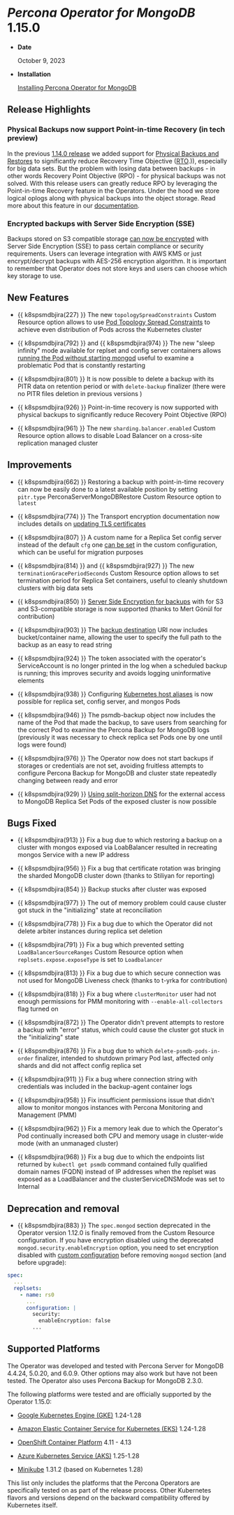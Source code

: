 # *Percona Operator for MongoDB* 1.15.0

* **Date**

    October 9, 2023

* **Installation**

    [Installing Percona Operator for MongoDB](../index.md#quickstart-guides)

## Release Highlights

### Physical Backups now support Point-in-time Recovery (in tech preview)

In the previous [1.14.0 release](Kubernetes-Operator-for-PSMONGODB-RN1.14.0.md) we added support for [Physical Backups and Restores](../backups.md#physical) to significantly reduce Recovery Time Objective ([RTO](https://www.percona.com/blog/backups-and-disaster-recovery/#:~:text=Recovery%20time%20objective%20(RTO)%20is,afford%20to%20lose%20after%20recovery).)), especially for big data sets. But the problem with losing data between backups - in other words Recovery Point Objective (RPO) - for physical backups was not solved. With this release users can greatly reduce RPO by leveraging the Point-in-time Recovery feature in the Operators. Under the hood we store logical oplogs along with physical backups into the object storage. Read more about this feature in our [documentation](https://docs.percona.com/percona-operator-for-mongodb/backups.html).

### Encrypted backups with Server Side Encryption (SSE)

Backups stored on S3 compatible storage [can now be encrypted](../backups-encryption.md) with Server Side Encryption (SSE) to pass certain compliance or security requirements. Users can leverage integration with AWS KMS or just encrypt/decrypt backups with AES-256 encryption algorithm. It is important to remember that Operator does not store keys and users can choose which key storage to use.

## New Features

* {{ k8spsmdbjira(227) }} The new `topologySpreadConstraints` Custom Resource option allows to use [Pod Topology Spread Constraints](https://kubernetes.io/docs/concepts/workloads/pods/pod-topology-spread-constraints/#spread-constraints-for-pods) to achieve even distribution of Pods across the Kubernetes cluster

* {{ k8spsmdbjira(792) }} and {{ k8spsmdbjira(974) }} The new "sleep infinity" mode available for replset and config server containers allows [running the Pod without starting mongod](../debug-shell.md#avoid-the-restart-on-fail-loop-for-percona-server-for-mongodb-containers) useful to examine a problematic Pod that is constantly restarting

* {{ k8spsmdbjira(801) }} It is now possible to delete a backup with its PITR data on retention period or with `delete-backup` finalizer (there were no PITR files deletion in previous versions )

* {{ k8spsmdbjira(926) }} Point-in-time recovery is now supported with physical backups to significantly reduce Recovery Point Objective (RPO)

* {{ k8spsmdbjira(961) }} The new `sharding.balancer.enabled` Custom Resource option allows to disable Load Balancer on a cross-site replication managed cluster

## Improvements

* {{ k8spsmdbjira(662) }} Restoring a backup with point-in-time recovery can now be easily done to a latest available position by setting `pitr.type` PerconaServerMongoDBRestore Custom Resource option to `latest`

* {{ k8spsmdbjira(774) }} The Transport encryption documentation now includes details on [updating TLS certificates](../TLS.md#update-certificates)

* {{ k8spsmdbjira(807) }} A custom name for a Replica Set config server instead of the default `cfg` one [can be set](../sharding.md#turning-sharding-on-and-off) in the custom configuration, which can be useful for migration purposes

* {{ k8spsmdbjira(814) }} and {{ k8spsmdbjira(927) }} The new `terminationGracePeriodSeconds` Custom Resource option allows to set termination period for Replica Set containers, useful to cleanly shutdown clusters with big data sets

* {{ k8spsmdbjira(850) }} [Server Side Encryption for backups](../backups-encryption.md) with for S3 and S3-compatible storage is now supported (thanks to Mert Gönül for contribution)

* {{ k8spsmdbjira(903) }} The [backup destination](../backups-restore.md) URI now includes bucket/container name, allowing the user to specify the full path to the backup as an easy to read string

* {{ k8spsmdbjira(924) }} The token associated with the operator's ServiceAccount is no longer printed in the log when a scheduled backup is running; this improves security and avoids logging uninformative elements

* {{ k8spsmdbjira(938) }} Configuring [Kubernetes host aliases](../operator.md#replsets.hostaliases.hostnames) is now possible for replica set, config server, and mongos Pods

* {{ k8spsmdbjira(946) }} The psmdb-backup object now includes the name of the Pod that made the backup, to save users from searching for the correct Pod to examine the Percona Backup for MongoDB logs (previously it was necessary to check replica set Pods one by one until logs were found)

* {{ k8spsmdbjira(976) }} The Operator now does not start backups if storages or credentials are not set, avoiding fruitless attempts to configure Percona Backup for MongoDB and cluster state repeatedly changing between ready and error

* {{ k8spsmdbjira(929) }} [Using split-horizon DNS](../expose.md#exposing-replica-set-with-split-horizon-dns) for the external access to MongoDB Replica Set Pods of the exposed cluster is now possible

## Bugs Fixed

* {{ k8spsmdbjira(913) }} Fix a bug due to which restoring a backup on a cluster with mongos exposed via LoabBalancer resulted in recreating mongos Service with a new IP address

* {{ k8spsmdbjira(956) }} Fix a bug that certificate rotation was bringing the sharded MongoDB cluster down (thanks to Stiliyan for reporting)

* {{ k8spsmdbjira(854) }} Backup stucks after cluster was exposed

* {{ k8spsmdbjira(977) }} The out of memory problem could cause cluster got stuck in the "initializing" state at reconciliation

* {{ k8spsmdbjira(778) }} Fix a bug due to which the Operator did not delete arbiter instances during replica set deletion

* {{ k8spsmdbjira(791) }} Fix a bug which prevented setting `LoadBalancerSourceRanges` Custom Resource option when `replsets.expose.exposeType` is set to `Loadbalancer`

* {{ k8spsmdbjira(813) }} Fix a bug due to which secure connection was not used for MongoDB Liveness check (thanks to t-yrka for contribution)

* {{ k8spsmdbjira(818) }} Fix a bug where `clusterMonitor` user had not enough permissions for PMM monitoring with `--enable-all-collectors` flag turned on

* {{ k8spsmdbjira(872) }} The Operator didn't prevent attempts to restore a backup with "error" status, which could cause the cluster got stuck in the "initializing" state

* {{ k8spsmdbjira(876) }} Fix a bug due to which `delete-psmdb-pods-in-order` finalizer, intended to shutdown primary Pod last, affected only shards and did not affect config replica set 

* {{ k8spsmdbjira(911) }} Fix a bug where connection string with credentials was included in the backup-agent container logs

* {{ k8spsmdbjira(958) }} Fix insufficient permissions issue that didn't allow to monitor mongos instances with Percona Monitoring and Management (PMM)

* {{ k8spsmdbjira(962) }} Fix a memory leak due to which the Operator's Pod continually increased both CPU and memory usage in cluster-wide mode (with an unmanaged cluster)

* {{ k8spsmdbjira(968) }} Fix a bug due to which the endpoints list returned by `kubectl get psmdb` command contained fully qualified domain names (FQDN) instead of IP addresses when the replset was exposed as a LoadBalancer and the clusterServiceDNSMode was set to Internal

## Deprecation and removal

* {{ k8spsmdbjira(883) }} The `spec.mongod` section deprecated in the Operator version 1.12.0 is finally removed from the Custom Resource configuration. If you have encryption disabled using the deprecated `mongod.security.enableEncryption` option, you need to set encryption disabled with [custom configuration](../options.md) before removing `mongod` section (and before upgrade):

```yaml
spec:
  ...
  replsets:
    - name: rs0
      ...
      configuration: |
        security:
          enableEncryption: false
        ...
```

## Supported Platforms

The Operator was developed and tested with Percona Server for MongoDB 4.4.24,
5.0.20, and 6.0.9. Other options may also work but have not been tested. The
Operator also uses Percona Backup for MongoDB 2.3.0.

The following platforms were tested and are officially supported by the Operator
1.15.0:

* [Google Kubernetes Engine (GKE)](https://cloud.google.com/kubernetes-engine) 1.24-1.28

* [Amazon Elastic Container Service for Kubernetes (EKS)](https://aws.amazon.com) 1.24-1.28

* [OpenShift Container Platform](https://www.redhat.com/en/technologies/cloud-computing/openshift) 4.11 - 4.13

* [Azure Kubernetes Service (AKS)](https://azure.microsoft.com/en-us/services/kubernetes-service/) 1.25-1.28

* [Minikube](https://github.com/kubernetes/minikube) 1.31.2 (based on Kubernetes 1.28)

This list only includes the platforms that the Percona Operators are specifically tested on as part of the release process. Other Kubernetes flavors and versions depend on the backward compatibility offered by Kubernetes itself.
